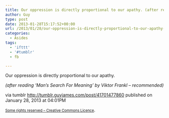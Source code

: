 ```yaml
---
title: Our oppression is directly proportional to our apathy. (after reading ‘Man’s Search For…
author: Guy
type: post
date: 2013-01-28T15:17:52+00:00
url: /2013/01/28/our-oppression-is-directly-proportional-to-our-apathy-after-reading-mans-search-for/
categories:
  - Asides
tags:
  - 'ifttt'
  - '#tumblr'
  - fb

---
```

<div>
  <span>Our oppression is directly proportional to our apathy.</span></p> 
  
  <div>
  </div>
  
  <div>
    <em>(after reading &#8216;Man&#8217;s Search For Meaning&#8217; by Viktor Frankl &#8211; recommended)</em>
  </div>
</div>

via tumblr http://tumblr.guyjames.com/post/41701477860 published on January 28, 2013 at 04:01PM

<small><a href="https://creativecommons.org/licenses/by-nc/3.0/" target="_blank">Some rights reserved &#8211; Creative Commons Licence</a></small>.